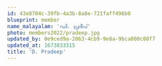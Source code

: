 ```yaml
---
id: 43e8704c-39fb-4a3b-8a8e-721faff496b0
blueprint: member
name_malayalam: 'ഡി. പ്രദീപ്'
photo: members2022/pradeep.jpg
updated_by: 0e9ced9a-2063-4cb9-9e8a-9bca000c08f7
updated_at: 1673833315
title: 'D. Pradeep'
---
```

